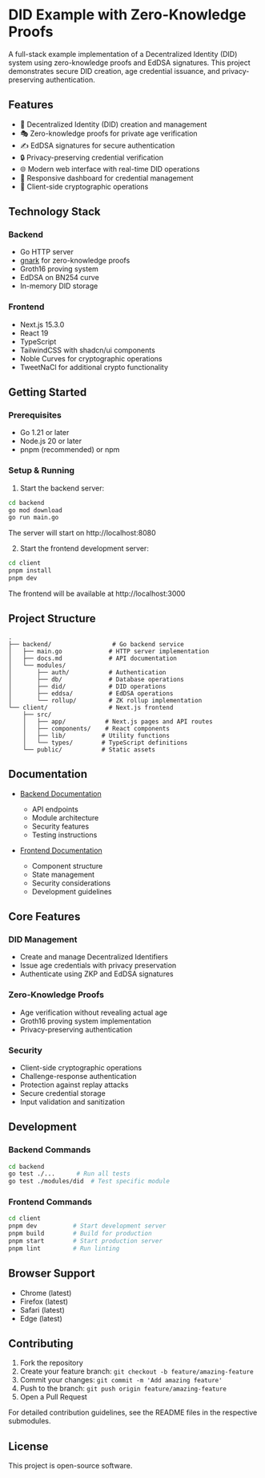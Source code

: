 # DID Example with Zero-Knowledge Proofs

A full-stack example implementation of a Decentralized Identity (DID) system using zero-knowledge proofs and EdDSA signatures. This project demonstrates secure DID creation, age credential issuance, and privacy-preserving authentication.

## Features

- 🔐 Decentralized Identity (DID) creation and management
- 🎭 Zero-knowledge proofs for private age verification
- ✍️ EdDSA signatures for secure authentication
- 🔒 Privacy-preserving credential verification
- 🌐 Modern web interface with real-time DID operations
- 📱 Responsive dashboard for credential management
- 🔑 Client-side cryptographic operations

## Technology Stack

### Backend
- Go HTTP server
- [gnark](https://github.com/consensys/gnark) for zero-knowledge proofs
- Groth16 proving system
- EdDSA on BN254 curve
- In-memory DID storage

### Frontend
- Next.js 15.3.0
- React 19
- TypeScript
- TailwindCSS with shadcn/ui components
- Noble Curves for cryptographic operations
- TweetNaCl for additional crypto functionality

## Getting Started

### Prerequisites
- Go 1.21 or later
- Node.js 20 or later
- pnpm (recommended) or npm

### Setup & Running

1. Start the backend server:
```bash
cd backend
go mod download
go run main.go
```
The server will start on http://localhost:8080

2. Start the frontend development server:
```bash
cd client
pnpm install
pnpm dev
```
The frontend will be available at http://localhost:3000

## Project Structure

```
.
├── backend/                 # Go backend service
│   ├── main.go             # HTTP server implementation
│   ├── docs.md             # API documentation
│   └── modules/
│       ├── auth/           # Authentication
│       ├── db/             # Database operations
│       ├── did/            # DID operations
│       ├── eddsa/          # EdDSA operations
│       └── rollup/         # ZK rollup implementation
└── client/                 # Next.js frontend
    ├── src/
    │   ├── app/           # Next.js pages and API routes
    │   ├── components/    # React components
    │   ├── lib/          # Utility functions
    │   └── types/        # TypeScript definitions
    └── public/           # Static assets
```

## Documentation

- [Backend Documentation](backend/README.md)
  - API endpoints
  - Module architecture
  - Security features
  - Testing instructions

- [Frontend Documentation](client/README.md)
  - Component structure
  - State management
  - Security considerations
  - Development guidelines

## Core Features

### DID Management
- Create and manage Decentralized Identifiers
- Issue age credentials with privacy preservation
- Authenticate using ZKP and EdDSA signatures

### Zero-Knowledge Proofs
- Age verification without revealing actual age
- Groth16 proving system implementation
- Privacy-preserving authentication

### Security
- Client-side cryptographic operations
- Challenge-response authentication
- Protection against replay attacks
- Secure credential storage
- Input validation and sanitization

## Development

### Backend Commands
```bash
cd backend
go test ./...      # Run all tests
go test ./modules/did  # Test specific module
```

### Frontend Commands
```bash
cd client
pnpm dev          # Start development server
pnpm build        # Build for production
pnpm start        # Start production server
pnpm lint         # Run linting
```

## Browser Support

- Chrome (latest)
- Firefox (latest)
- Safari (latest)
- Edge (latest)

## Contributing

1. Fork the repository
2. Create your feature branch: `git checkout -b feature/amazing-feature`
3. Commit your changes: `git commit -m 'Add amazing feature'`
4. Push to the branch: `git push origin feature/amazing-feature`
5. Open a Pull Request

For detailed contribution guidelines, see the README files in the respective submodules.

## License

This project is open-source software.
